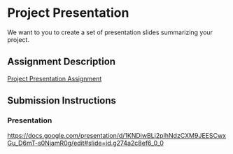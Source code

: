 # Project Presentation
We want to you to create a set of presentation slides summarizing your project.

## Assignment Description
[Project Presentation Assignment](https://education.launchcode.org/liftoff/modules/assignments/project-presentation)

## Submission Instructions

### Presentation
https://docs.google.com/presentation/d/1KNDiwBLj2pIhNdzCXM9JEESCwxGu_D6mT-s0NjamR0g/edit#slide=id.g274a2c8ef6_0_0